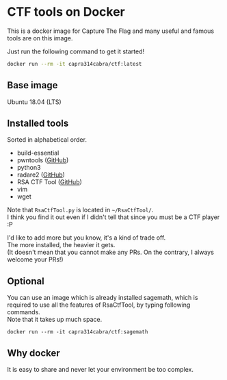 # CTF tools on Docker

This is a docker image for Capture The Flag and many useful and famous tools are on this image.  

Just run the following command to get it started!
```bash
docker run --rm -it capra314cabra/ctf:latest
```

## Base image

Ubuntu 18.04 (LTS)

## Installed tools

Sorted in alphabetical order.

- build-essential
- pwntools ([GitHub](https://github.com/Gallopsled/pwntools))
- python3
- radare2 ([GitHub](https://github.com/radareorg/radare2))
- RSA CTF Tool ([GitHub](https://github.com/Ganapati/RsaCtfTool))
- vim
- wget

Note that `RsaCtfTool.py` is located in `~/RsaCtfTool/`.  
I think you find it out even if I didn't tell that since you must be a CTF player :P

I'd like to add more but you know, it's a kind of trade off.  
The more installed, the heavier it gets.  
(It doesn't mean that you cannot make any PRs. On the contrary, I always welcome your PRs!)

## Optional

You can use an image which is already installed sagemath,
which is required to use all the features of RsaCtfTool, by typing following commands.  
Note that it takes up much space.

```
docker run --rm -it capra314cabra/ctf:sagemath
```

## Why docker

It is easy to share and never let your environment be too complex.

